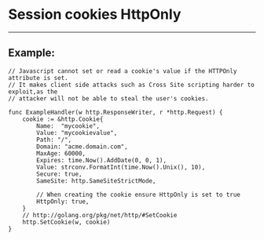 # Session cookies HttpOnly
-------

## Example:


    // Javascript cannot set or read a cookie's value if the HTTPOnly attribute is set.
    // It makes client side attacks such as Cross Site scripting harder to exploit,as the
    // attacker will not be able to steal the user's cookies.

	func ExampleHandler(w http.ResponseWriter, r *http.Request) {
        cookie := &http.Cookie{
            Name:  "mycookie",
            Value: "mycookievalue",
            Path: "/",
            Domain: "acme.domain.com",
            MaxAge: 60000,
            Expires: time.Now().AddDate(0, 0, 1),
            Value: strconv.FormatInt(time.Now().Unix(), 10),
            Secure: true,
			SameSite: http.SameSiteStrictMode,
            
            // When creating the cookie ensure HttpOnly is set to true
            HttpOnly: true,
        }
        // http://golang.org/pkg/net/http/#SetCookie
        http.SetCookie(w, cookie)
	}